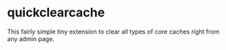 quickclearcache
===============

This fairly simple tiny extension to clear all types of core caches right from any admin page.
